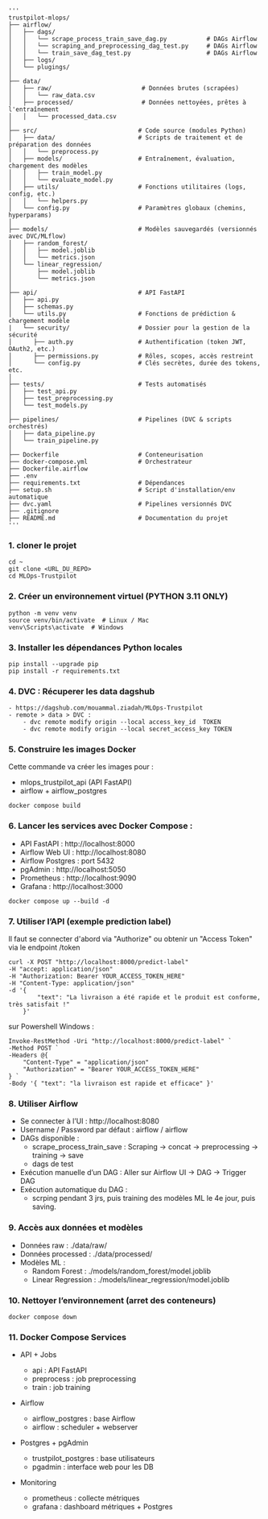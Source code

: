 <pre><code>'''
trustpilot-mlops/
├── airflow/
│   ├── dags/                         
│   │   └── scrape_process_train_save_dag.py           # DAGs Airflow
│   │   └── scraping_and_preprocessing_dag_test.py     # DAGs Airflow    
│   │   └── train_save_dag_test.py                     # DAGs Airflow
│   ├── logs/                  
│   └── plugings/  
│ 
├── data/
│   ├── raw/                         # Données brutes (scrapées)
│   │   └── raw_data.csv
│   ├── processed/                   # Données nettoyées, prêtes à l'entraînement
│   │   └── processed_data.csv
│
├── src/                            # Code source (modules Python)
│   ├── data/                       # Scripts de traitement et de préparation des données
│   │   └── preprocess.py
│   ├── models/                     # Entraînement, évaluation, chargement des modèles
│   │   ├── train_model.py
│   │   └── evaluate_model.py
│   ├── utils/                      # Fonctions utilitaires (logs, config, etc.)
│   │   └── helpers.py
│   └── config.py                   # Paramètres globaux (chemins, hyperparams)
│
├── models/                         # Modèles sauvegardés (versionnés avec DVC/MLflow)
│   ├── random_forest/
│   │   ├── model.joblib
│   │   └── metrics.json
│   └── linear_regression/
│       ├── model.joblib
│       └── metrics.json
│
├── api/                            # API FastAPI
│   ├── api.py
│   ├── schemas.py
│   └── utils.py                    # Fonctions de prédiction & chargement modèle
|   └── security/                   # Dossier pour la gestion de la sécurité
│      ├── auth.py                  # Authentification (token JWT, OAuth2, etc.)
│      ├── permissions.py           # Rôles, scopes, accès restreint
│      └── config.py                # Clés secrètes, durée des tokens, etc.
│
├── tests/                          # Tests automatisés
│   ├── test_api.py
│   ├── test_preprocessing.py
│   └── test_models.py
│
├── pipelines/                      # Pipelines (DVC & scripts orchestrés)
│   ├── data_pipeline.py
│   └── train_pipeline.py
│
├── Dockerfile                      # Conteneurisation
├── docker-compose.yml              # Orchestrateur
├── Dockerfile.airflow
├── .env
├── requirements.txt                # Dépendances
├── setup.sh                        # Script d'installation/env automatique
├── dvc.yaml                        # Pipelines versionnés DVC
├── .gitignore
├── README.md                       # Documentation du projet
'''</code></pre>

### 1. cloner le projet 
``` 
cd ~
git clone <URL_DU_REPO>
cd MLOps-Trustpilot
```

### 2. Créer un environnement virtuel (PYTHON 3.11 ONLY)
```
python -m venv venv
source venv/bin/activate  # Linux / Mac
venv\Scripts\activate  # Windows
```

### 3. Installer les dépendances Python locales
```
pip install --upgrade pip
pip install -r requirements.txt
```  
  
### 4. DVC : Récuperer les data dagshub
```
- https://dagshub.com/mouammal.ziadah/MLOps-Trustpilot
- remote > data > DVC :  
    - dvc remote modify origin --local access_key_id  TOKEN
    - dvc remote modify origin --local secret_access_key TOKEN
``` 

### 5. Construire les images Docker

Cette commande va créer les images pour :  
- mlops_trustpilot_api (API FastAPI)    
- airflow + airflow_postgres  
```
docker compose build 
```

### 6. Lancer les services avec Docker Compose :  
- API FastAPI : http://localhost:8000   
- Airflow Web UI : http://localhost:8080  
- Airflow Postgres : port 5432  
- pgAdmin : http://localhost:5050
- Prometheus : http://localhost:9090
- Grafana : http://localhost:3000  
```
docker compose up --build -d
```

### 7. Utiliser l’API (exemple prediction label)
Il faut se connecter d'abord via "Authorize" ou obtenir un "Access Token" via le endpoint /token  
```   
curl -X POST "http://localhost:8000/predict-label" 
-H "accept: application/json" 
-H "Authorization: Bearer YOUR_ACCESS_TOKEN_HERE" 
-H "Content-Type: application/json" 
-d '{
        "text": "La livraison a été rapide et le produit est conforme, très satisfait !"
    }'
```
sur Powershell Windows : 
```   
Invoke-RestMethod -Uri "http://localhost:8000/predict-label" `
-Method POST `
-Headers @{
    "Content-Type" = "application/json"
    "Authorization" = "Bearer YOUR_ACCESS_TOKEN_HERE"
} `
-Body '{ "text": "la livraison est rapide et efficace" }'
```

### 8. Utiliser Airflow  
- Se connecter à l’UI : http://localhost:8080
- Username / Password par défaut : airflow / airflow  
- DAGs disponible :  
    - scrape_process_train_save : Scraping → concat → preprocessing → training → save 
    - dags de test
- Exécution manuelle d’un DAG :
    Aller sur Airflow UI → DAG → Trigger DAG
- Exécution automatique du DAG :
    - scrping pendant 3 jrs, puis training des modèles ML le 4e jour, puis saving.  
  
### 9. Accès aux données et modèles  
- Données raw : ./data/raw/
- Données processed : ./data/processed/
- Modèles ML :
    - Random Forest : ./models/random_forest/model.joblib  
    - Linear Regression : ./models/linear_regression/model.joblib

### 10. Nettoyer l’environnement (arret des conteneurs) 
``` 
docker compose down 
```
 
### 11. Docker Compose Services
- API + Jobs
    - api : API FastAPI
    - preprocess : job preprocessing
    - train : job training

- Airflow
    - airflow_postgres : base Airflow
    - airflow : scheduler + webserver

- Postgres + pgAdmin
    - trustpilot_postgres : base utilisateurs
    - pgadmin : interface web pour les DB

- Monitoring
    - prometheus : collecte métriques
    - grafana : dashboard métriques + Postgres
